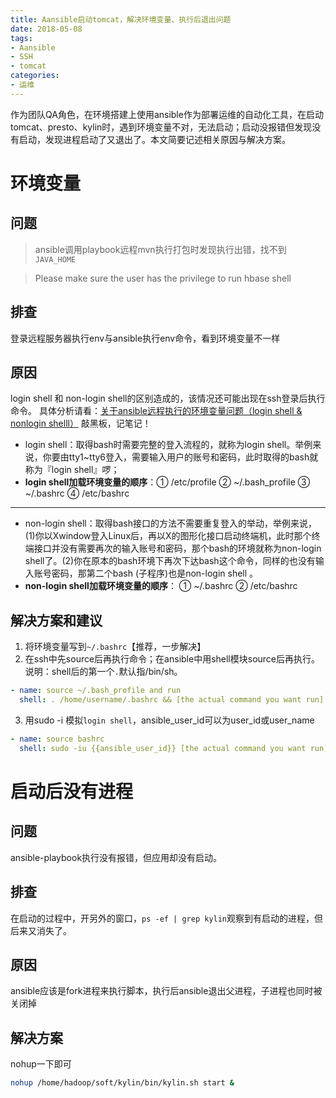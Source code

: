```yaml
---
title: Aansible启动tomcat，解决环境变量、执行后退出问题
date: 2018-05-08
tags:
- Aansible
- SSH
- tomcat
categories:
- 运维
---
```

作为团队QA角色，在环境搭建上使用ansible作为部署运维的自动化工具，在启动tomcat、presto、kylin时，遇到环境变量不对，无法启动；启动没报错但发现没有启动，发现进程启动了又退出了。本文简要记述相关原因与解决方案。
<!--more-->
# 环境变量
## 问题
>ansible调用playbook远程mvn执行打包时发现执行出错，找不到`JAVA_HOME`

>Please make sure the user has the privilege to run hbase shell

## 排查

登录远程服务器执行env与ansible执行env命令，看到环境变量不一样

## 原因

login shell 和 non-login shell的区别造成的，该情况还可能出现在ssh登录后执行命令。
具体分析请看：[关于ansible远程执行的环境变量问题（login shell & nonlogin shelll）](https://blog.csdn.net/u010871982/article/details/78525367)
敲黑板，记笔记！
* login shell：取得bash时需要完整的登入流程的，就称为login shell。举例来说，你要由tty1~tty6登入，需要输入用户的账号和密码，此时取得的bash就称为『login shell』啰；  
* **login shell加载环境变量的顺序**：① /etc/profile ② ~/.bash_profile ③ ~/.bashrc ④ /etc/bashrc  
---
* non-login shell：取得bash接口的方法不需要重复登入的举动，举例来说，(1)你以Xwindow登入Linux后，再以X的图形化接口启动终端机，此时那个终端接口并没有需要再次的输入账号和密码，那个bash的环境就称为non-login shell了。(2)你在原本的bash环境下再次下达bash这个命令，同样的也没有输入账号密码，那第二个bash (子程序)也是non-login shell 。
* **non-login shell加载环境变量的顺序**： ① ~/.bashrc ② /etc/bashrc
## 解决方案和建议
1. 将环境变量写到`~/.bashrc`【推荐，一步解决】
2. 在ssh中先source后再执行命令；在ansible中用shell模块source后再执行。说明：shell后的第一个`.`默认指/bin/sh。
```yaml
- name: source ~/.bash_profile and run
  shell: . /home/username/.bashrc && [the actual command you want run]
```
3. 用sudo -i 模拟`login shell`，ansible_user_id可以为user_id或user_name
```yaml
- name: source bashrc
  shell: sudo -iu {{ansible_user_id}} [the actual command you want run]
```

# 启动后没有进程
## 问题
ansible-playbook执行没有报错，但应用却没有启动。
## 排查
在启动的过程中，开另外的窗口，`ps -ef | grep kylin`观察到有启动的进程，但后来又消失了。
## 原因
ansible应该是fork进程来执行脚本，执行后ansible退出父进程，子进程也同时被关闭掉
## 解决方案
nohup一下即可
```bash
nohup /home/hadoop/soft/kylin/bin/kylin.sh start &
```
<!--stackedit_data:
eyJoaXN0b3J5IjpbLTEyMjY1NjE5MTNdfQ==
-->